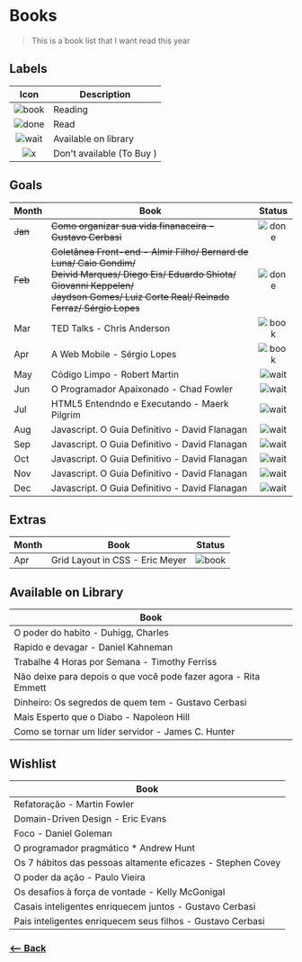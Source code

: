 # Books
> This is a book list that I want read this year

## Labels

| Icon | Description |
|:---: |---   |
| ![book](https://rawgit.com/afonsopacifer/2017-goals/master/icons/book.svg) | Reading |
| ![done](https://rawgit.com/afonsopacifer/2017-goals/master/icons/done.svg) | Read |
| ![wait](https://rawgit.com/afonsopacifer/2017-goals/master/icons/wait.svg) | Available on library |
| ![x](https://rawgit.com/afonsopacifer/2017-goals/master/icons/x.svg) | Don't available (To Buy ) |

## Goals

| Month | Book | Status |
|---    |---   |:---:     |
|  <s>Jan</s>  | <s>Como organizar sua vida finanaceira - Gustavo Cerbasi</s> | ![done](https://rawgit.com/afonsopacifer/2017-goals/master/icons/done.svg) |
|  <s>Feb</s>  | <s>Coletânea Front-end - Almir Filho/ Bernard de Luna/ Caio Gondim/ </br>Deivid Marques/ Diego Eis/ Eduardo Shiota/ Giovanni Keppelen/ </br>Jaydson Gomes/ Luiz Corte Real/ Reinado Ferraz/ Sérgio Lopes </s> | ![done](https://rawgit.com/afonsopacifer/2017-goals/master/icons/done.svg) |
|  Mar  | TED Talks - Chris Anderson | ![book](https://rawgit.com/afonsopacifer/2017-goals/master/icons/book.svg) |
|  Apr  | A Web Mobile - Sérgio Lopes | ![book](https://rawgit.com/afonsopacifer/2017-goals/master/icons/book.svg) |
|  May  |Código Limpo - Robert Martin | ![wait](https://rawgit.com/afonsopacifer/2017-goals/master/icons/wait.svg) | Available on library |
|  Jun  | O Programador Apaixonado - Chad Fowler  | ![wait](https://rawgit.com/afonsopacifer/2017-goals/master/icons/wait.svg) | Available on library |
|  Jul  | HTML5 Entendndo e Executando - Maerk Pilgrim|![wait](https://rawgit.com/afonsopacifer/2017-goals/master/icons/wait.svg) | Available on library |
|  Aug  | Javascript. O Guia Definitivo - David Flanagan | ![wait](https://rawgit.com/afonsopacifer/2017-goals/master/icons/wait.svg) | Available on library |
|  Sep  | Javascript. O Guia Definitivo - David Flanagan |![wait](https://rawgit.com/afonsopacifer/2017-goals/master/icons/wait.svg) | Available on library |
|  Oct  | Javascript. O Guia Definitivo - David Flanagan | ![wait](https://rawgit.com/afonsopacifer/2017-goals/master/icons/wait.svg) | Available on library |
|  Nov  | Javascript. O Guia Definitivo - David Flanagan | ![wait](https://rawgit.com/afonsopacifer/2017-goals/master/icons/wait.svg) | Available on library |
|  Dec  | Javascript. O Guia Definitivo - David Flanagan | ![wait](https://rawgit.com/afonsopacifer/2017-goals/master/icons/wait.svg) | Available on library |

## Extras

| Month | Book | Status |
|---    |---   |:---:     |
|  Apr  | Grid Layout in CSS - Eric Meyer|![book](https://rawgit.com/afonsopacifer/2017-goals/master/icons/book.svg) |

## Available on Library

| Book |
|---   |
| O poder do habito - Duhigg, Charles |
| Rapido e devagar - Daniel Kahneman |
| Trabalhe 4 Horas por Semana - Timothy Ferriss |
| Não deixe para depois o que você pode fazer agora - Rita Emmett |
| Dinheiro: Os segredos de quem tem - Gustavo Cerbasi |
| Mais Esperto que o Diabo - Napoleon Hill |
| Como se tornar um líder servidor - James C. Hunter |

## Wishlist

| Book |
|---   |
| Refatoração - Martin Fowler |
| Domain-Driven Design -  Eric Evans |
| Foco - Daniel Goleman |
| O programador pragmático *  Andrew Hunt |
| Os 7 hábitos das pessoas altamente eficazes - Stephen Covey |
| O poder da ação - Paulo Vieira |
| Os desafios à força de vontade - Kelly McGonigal |
| Casais inteligentes enriquecem juntos - Gustavo Cerbasi |
| Pais inteligentes enriquecem seus filhos - Gustavo Cerbasi |


### [<-- Back](https://github.com/simoneas02/2017-goals)